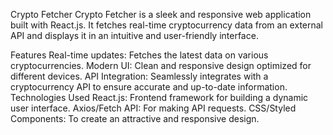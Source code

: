 Crypto Fetcher
Crypto Fetcher is a sleek and responsive web application built with React.js. It fetches real-time cryptocurrency data from an external API and displays it in an intuitive and user-friendly interface.

Features
Real-time updates: Fetches the latest data on various cryptocurrencies.
Modern UI: Clean and responsive design optimized for different devices.
API Integration: Seamlessly integrates with a cryptocurrency API to ensure accurate and up-to-date information.
Technologies Used
React.js: Frontend framework for building a dynamic user interface.
Axios/Fetch API: For making API requests.
CSS/Styled Components: To create an attractive and responsive design.
